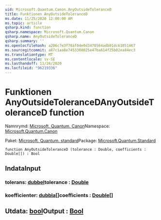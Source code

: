```yaml
---
uid: Microsoft.Quantum.Canon.AnyOutsideToleranceD
title: Funktionen AnyOutsideToleranceD
ms.date: 11/25/2020 12:00:00 AM
ms.topic: article
qsharp.kind: function
qsharp.namespace: Microsoft.Quantum.Canon
qsharp.name: AnyOutsideToleranceD
qsharp.summary: ''
ms.openlocfilehash: a206c7e3f78af04e0d3470564adb01dc61051467
ms.sourcegitcommit: a87c1aa8e7453360025e47ba614f25b02ea84ec3
ms.translationtype: MT
ms.contentlocale: sv-SE
ms.lasthandoff: 11/26/2020
ms.locfileid: "96219336"
---
```

# <a name="anyoutsidetoleranced-function"></a><span data-ttu-id="84d16-102">Funktionen AnyOutsideToleranceD</span><span class="sxs-lookup"><span data-stu-id="84d16-102">AnyOutsideToleranceD function</span></span>

<span data-ttu-id="84d16-103">Namnrymd: [Microsoft. Quantum. Canon](xref:Microsoft.Quantum.Canon)</span><span class="sxs-lookup"><span data-stu-id="84d16-103">Namespace: [Microsoft.Quantum.Canon](xref:Microsoft.Quantum.Canon)</span></span>

<span data-ttu-id="84d16-104">Paket: [Microsoft. Quantum. standard](https://nuget.org/packages/Microsoft.Quantum.Standard)</span><span class="sxs-lookup"><span data-stu-id="84d16-104">Package: [Microsoft.Quantum.Standard](https://nuget.org/packages/Microsoft.Quantum.Standard)</span></span>




```qsharp
function AnyOutsideToleranceD (tolerance : Double, coefficients : Double[]) : Bool
```


## <a name="input"></a><span data-ttu-id="84d16-105">Indata</span><span class="sxs-lookup"><span data-stu-id="84d16-105">Input</span></span>

### <a name="tolerance--double"></a><span data-ttu-id="84d16-106">tolerans: [dubbel](xref:microsoft.quantum.lang-ref.double)</span><span class="sxs-lookup"><span data-stu-id="84d16-106">tolerance : [Double](xref:microsoft.quantum.lang-ref.double)</span></span>




### <a name="coefficients--double"></a><span data-ttu-id="84d16-107">koefficienter: [dubbla](xref:microsoft.quantum.lang-ref.double)[]</span><span class="sxs-lookup"><span data-stu-id="84d16-107">coefficients : [Double](xref:microsoft.quantum.lang-ref.double)[]</span></span>





## <a name="output--bool"></a><span data-ttu-id="84d16-108">Utdata: [bool](xref:microsoft.quantum.lang-ref.bool)</span><span class="sxs-lookup"><span data-stu-id="84d16-108">Output : [Bool](xref:microsoft.quantum.lang-ref.bool)</span></span>

